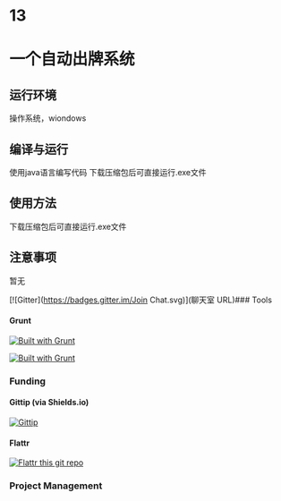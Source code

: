 # 13
一个自动出牌系统
====
运行环境
-

操作系统，wiondows

编译与运行
-
使用java语言编写代码
下载压缩包后可直接运行.exe文件

使用方法
-
下载压缩包后可直接运行.exe文件

注意事项
-
暂无

[![Gitter](https://badges.gitter.im/Join Chat.svg)](聊天室 URL)### Tools

#### Grunt
[![Built with Grunt](https://cdn.gruntjs.com/builtwith.png)](http://gruntjs.com/)

[![Built with Grunt](https://cdn.gruntjs.com/builtwith.svg)](http://gruntjs.com/)

### Funding

#### Gittip (via Shields.io)
[![Gittip](http://img.shields.io/gittip/boennemann.svg)](https://www.gittip.com/boennemann/)

#### Flattr
[![Flattr this git repo](http://api.flattr.com/button/flattr-badge-large.png)](https://flattr.com/submit/auto?user_id=boenne&url=https://github.com/boennemann/badges&title=badges&language=&tags=github&category=software)

### Project Management
